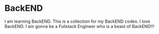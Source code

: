 # BackEND
I am learning BackEND. This is a collection for my BackEND codes. I love BackEND. I am gonna be a Fullstack Engineer who is a beast of BackEND!!!
